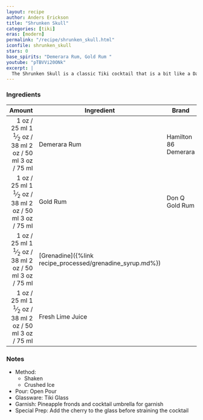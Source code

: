 ```yaml
---
layout: recipe
author: Anders Erickson
title: "Shrunken Skull"
categories: [tiki]
eras: [modern]
permalink: "/recipe/shrunken_skull.html"
iconfile: shrunken_skull
stars: 0
base_spirits: "Demerara Rum, Gold Rum "
youtube: "pTBVVi20ONk"
excerpt: |
  The Shrunken Skull is a classic Tiki cocktail that is a bit like a Daiquiri, but with a touch of mystery and a spooky presentation.
---
```


### Ingredients

| Amount | Ingredient                                      | Brand                |
| -----: | ----------------------------------------------- | -------------------- |
|   <span class="onex active">1 oz  / 25 ml</span> <span class="onehalfx">1 <sup>1</sup>&frasl;<sub>2</sub> oz  / 38 ml</span> <span class="twox">2 oz  / 50 ml</span> <span class="threex">3 oz  / 75 ml</span>| Demerara Rum                                    | Hamilton 86 Demerara |
|   <span class="onex active">1 oz  / 25 ml</span> <span class="onehalfx">1 <sup>1</sup>&frasl;<sub>2</sub> oz  / 38 ml</span> <span class="twox">2 oz  / 50 ml</span> <span class="threex">3 oz  / 75 ml</span>| Gold Rum                                        | Don Q Gold Rum       |
|   <span class="onex active">1 oz  / 25 ml</span> <span class="onehalfx">1 <sup>1</sup>&frasl;<sub>2</sub> oz  / 38 ml</span> <span class="twox">2 oz  / 50 ml</span> <span class="threex">3 oz  / 75 ml</span>| [Grenadine]({%link recipe_processed/grenadine_syrup.md%}) |
|   <span class="onex active">1 oz  / 25 ml</span> <span class="onehalfx">1 <sup>1</sup>&frasl;<sub>2</sub> oz  / 38 ml</span> <span class="twox">2 oz  / 50 ml</span> <span class="threex">3 oz  / 75 ml</span>| Fresh Lime Juice                                |

### Notes

- Method:
  - Shaken
  - Crushed Ice
- Pour: Open Pour
- Glassware: Tiki Glass
- Garnish: Pineapple fronds and cocktail umbrella for garnish
- Special Prep: Add the cherry to the glass before straining the cocktail

    
<script type="application/ld+json">
{
  "@context": "https://schema.org",
  "@type": "Recipe",
  "author": "{{ page.author }}",
  "description": "{{ page.excerpt | strip_html | replace: '"', "'" }}",
  "image": "{% for ingredient in site.data[page.iconfile].images.ingredient limit: 1 %}{{ ingredient.url }}{% endfor %}",
  "recipeIngredient": [  "1 oz Demerara Rum ",
  "1 oz Gold Rum ",
  "1 oz Grenadine",
  "1 oz Fresh Lime Juice "],
  "name": "{{ page.title }}",
  "recipeInstructions": "  {
    '': 'HowToStep',
    'text': '- Method:
'
  },  {
    '': 'HowToStep',
    'text': '  - Shaken
'
  },  {
    '': 'HowToStep',
    'text': '  - Crushed Ice
'
  },  {
    '': 'HowToStep',
    'text': '- Pour: Open Pour
'
  },  {
    '': 'HowToStep',
    'text': '- Glassware: Tiki Glass
'
  },  {
    '': 'HowToStep',
    'text': '- Garnish: Pineapple fronds and cocktail umbrella for garnish
'
  },  {
    '': 'HowToStep',
    'text': '- Special Prep: Add the cherry to the glass before straining the cocktail
'
  }",
  "recipeYield": "1 cocktail"
}
</script>

    